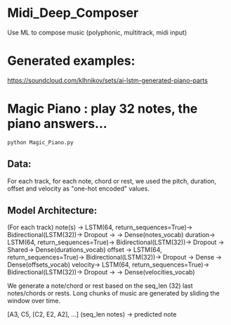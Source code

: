 # Midi_Deep_Composer
Use ML to compose music (polyphonic, multitrack, midi input)

# Generated examples:
https://soundcloud.com/klhnikov/sets/ai-lstm-generated-piano-parts

# Magic Piano : play 32 notes, the piano answers...
```
python Magic_Piano.py
```

## Data:
For each track, for each note, chord or rest, we used the pitch, duration, offset and velocity as "one-hot encoded" values.

## Model Architecture:
(For each track)
note(s)	-> LSTM(64, return_sequences=True)-> Bidirectional(LSTM(32))-> Dropout	-> 	 -> Dense(notes_vocab)
duration-> LSTM(64, return_sequences=True)-> Bidirectional(LSTM(32))-> Dropout	-> Shared-> Dense(durations_vocab)
offset	-> LSTM(64, return_sequences=True)-> Bidirectional(LSTM(32))-> Dropout	-> Dense -> Dense(offsets_vocab)
velocity-> LSTM(64, return_sequences=True)-> Bidirectional(LSTM(32))-> Dropout	-> 	 -> Dense(velocities_vocab)

We generate a note/chord or rest based on the seq_len (32) last notes/chords or rests. Long chunks of music are generated by sliding the window over time.

[A3, C5, [C2, E2, A2], ...] (seq_len notes) -> predicted note